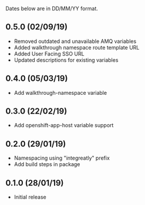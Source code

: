 Dates below are in DD/MM/YY format.

## 0.5.0 (02/09/19)
* Removed outdated and unavailable AMQ variables
* Added walkthrough namespace route template URL
* Added User Facing SSO URL
* Updated descriptions for existing variables

## 0.4.0 (05/03/19)
* Add walkthrough-namespace variable

## 0.3.0 (22/02/19)
* Add openshift-app-host variable support

## 0.2.0 (29/01/19)
* Namespacing using "integreatly" prefix
* Add build steps in package

## 0.1.0 (28/01/19)
* Initial release
